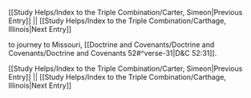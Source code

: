 [[Study Helps/Index to the Triple Combination/Carter, Simeon|Previous Entry]]  ||  [[Study Helps/Index to the Triple Combination/Carthage, Illinois|Next Entry]]

 to journey to Missouri, [[Doctrine and Covenants/Doctrine and Covenants/Doctrine and Covenants 52#^verse-31|D&C 52:31]].

[[Study Helps/Index to the Triple Combination/Carter, Simeon|Previous Entry]]  ||  [[Study Helps/Index to the Triple Combination/Carthage, Illinois|Next Entry]]